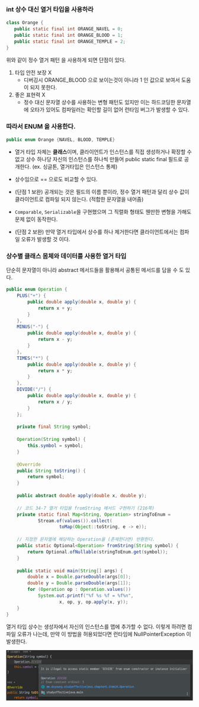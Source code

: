 ### int 상수 대신 열거 타입을 사용하라

``` java
class Orange {
   public static final int ORANGE_NAVEL = 0;
   public static final int ORANGE_BLOOD = 1;
   public static final int ORANGE_TEMPLE = 2;
}
```

위와 같이 정수 열거 패턴 을 사용하게 되면 단점이 있다.

1. 타입 안전 보장 X
    - 디버깅시 ORANGE_BLOOD 으로 보이는것이 아니라 1 인 값으로 보여서 도움이 되지 못한다.
2. 좋은 표현력 X
    - 정수 대신 문자열 상수를 사용하는 변형 패턴도 있지만 이는 하드코딩한 문자열에 오타가 있어도 컴파일러는 확인할 길이 없어 런타임 버그가 발생할 수 있다.

### 따라서 ENUM 을 사용한다.

```java
public enum Orange {NAVEL, BLOOD, TEMPLE}
```

- 열거 타입 자체는 **클래스**이며, 클라이언트가 인스턴스를 직접 생성하거나 확장할 수 없고
  상수 하나당 자신의 인스턴스를 하나씩 만들어 public static final 필드로 공개한다. (ex. 싱글톤, 열거타입은 인스턴스 통제)

- 상수임으로 == 으로도 비교할 수 있다.

- (단점 1 보완) 공개되는 것은 필드의 이름 뿐이라, 정수 열거 패턴과 달리 상수 값이 클라이언트로 컴파일 되지 않는다. (적합한 문자열을 내어줌)

- `Comparable`, `Serializable`을 구현했으며 그 직렬화 형태도 웬만한 변형을 가해도 문제 없이 동작한다.

- (단점 2 보완) 만약 열거 타입에서 상수를 하나 제거한다면 클라이언트에서는 컴파일 오류가 발생할 것 이다.

### 상수별 클래스 몸체와 데이터를 사용한 열거 타입

단순히 문자열이 아니라 abstract 메서드들을 활용해서 공통된 메서드를 담을 수 도 있다.

```java
public enum Operation {
    PLUS("+") {
        public double apply(double x, double y) {
            return x + y;
        }
    },
    MINUS("-") {
        public double apply(double x, double y) {
            return x - y;
        }
    },
    TIMES("*") {
        public double apply(double x, double y) {
            return x * y;
        }
    },
    DIVIDE("/") {
        public double apply(double x, double y) {
            return x / y;
        }
    };

    private final String symbol;

    Operation(String symbol) {
        this.symbol = symbol;
    }

    @Override
    public String toString() {
        return symbol;
    }

    public abstract double apply(double x, double y);

    // 코드 34-7 열거 타입용 fromString 메서드 구현하기 (216쪽)
    private static final Map<String, Operation> stringToEnum =
            Stream.of(values()).collect(
                    toMap(Object::toString, e -> e));

    // 지정한 문자열에 해당하는 Operation을 (존재한다면) 반환한다.
    public static Optional<Operation> fromString(String symbol) {
        return Optional.ofNullable(stringToEnum.get(symbol));
    }

    public static void main(String[] args) {
        double x = Double.parseDouble(args[0]);
        double y = Double.parseDouble(args[1]);
        for (Operation op : Operation.values())
            System.out.printf("%f %s %f = %f%n",
                    x, op, y, op.apply(x, y));
    }
}

```

열거 타입 상수는 생성자에서 자신의 인스턴스를 맵에 추가할 수 없다.
이렇게 하려면 컴파일 오류가 나는데, 만약 이 방법을 허용되었다면 런타임에 NullPointerException 이 발생한다.

![img.png](item34.png)






